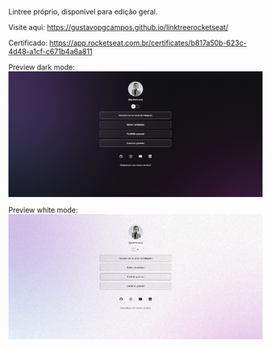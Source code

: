 Lintree próprio, disponível para edição geral.

Visite aqui: 
https://gustavopgcampos.github.io/linktreerocketseat/

Certificado:
https://app.rocketseat.com.br/certificates/b817a50b-623c-4d48-a1cf-c671b4a6a811

Preview dark mode: 
![Página modo preto linktree](./assets/exemplo.png)

Preview white mode: 
![Página modo branco linktree](./assets/exemplo2.png)
